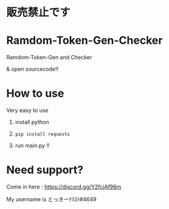 # 販売禁止です

# Ramdom-Token-Gen-Checker
Ramdom-Token-Gen and Checker

& open sourcecode!!

# How to use
Very easy to use

1. install python

2. `pip install requests`

3. run main.py !!

# Need support?
Come in here : https://discord.gg/Y2fcjAf98m

My username is とっきーﾅﾏｽﾃ#4649
